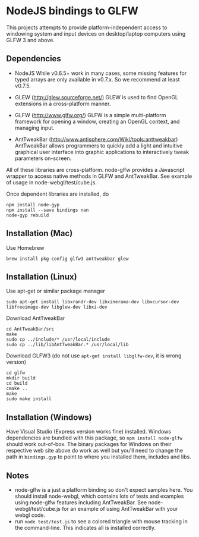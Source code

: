 NodeJS bindings to GLFW
=======================

This projects attempts to provide platform-independent access to windowing system and input devices on desktop/laptop computers using GLFW 3 and above.

Dependencies
------------
- NodeJS
While v0.6.5+ work in many cases, some missing features for typed arrays are only available in v0.7.x. So we recommend at least v0.7.5.

- GLEW (http://glew.sourceforge.net/)
GLEW is used to find OpenGL extensions in a cross-platform manner.

- GLFW (http://www.glfw.org/)
GLFW is a simple multi-platform framework for opening a window, creating an OpenGL context, and managing input.

- AntTweakBar (http://www.antisphere.com/Wiki/tools:anttweakbar)
AntTweakBar allows programmers to quickly add a light and intuitive graphical user interface into graphic applications to interactively tweak parameters on-screen. 

All of these libraries are cross-platform. node-glfw provides a Javascript wrapper to access native methods in GLFW and AntTweakBar. See example of usage in node-webgl/test/cube.js.

Once dependent libraries are installed, do
```
npm install node-gyp
npm install --save bindings nan
node-gyp rebuild
```

Installation (Mac)
-------------------------
Use Homebrew
```
brew install pkg-config glfw3 anttweakbar glew
```

Installation (Linux)
-------------------------
Use apt-get or similar package manager
```
sudo apt-get install libxrandr-dev libxinerama-dev libxcursor-dev libfreeimage-dev libglew-dev libxi-dev
```

Download AntTweakBar
```
cd AntTweakBar/src
make
sudo cp ../include/* /usr/local/include
sudo cp ../lib/libAntTweakBar.* /usr/local/lib
```

Download GLFW3 (do not use ```apt-get install libglfw-dev```, it is wrong version)
```
cd glfw
mkdir build
cd build
cmake ..
make
sudo make install
```
Installation (Windows)
----------------------

Have Visual Studio (Express version works fine) installed.
Windows dependencies are bundled with this package, so `npm install node-glfw` should work out-of-box. The binary packages for Windows on their respective web site above do work as well but you'll need to change the path in ```bindings.gyp``` to point to where you installed them, includes and libs.

Notes
-----
- node-glfw is a just a platform binding so don't expect samples here. You should install node-webgl, which contains lots of tests and examples using node-glfw features including AntTweakBar. See node-webgl/test/cube.js for an example of using AntTweakBar with your webgl code.
- run ```node test/test.js``` to see a colored triangle with mouse tracking in the command-line. This indicates all is installed correctly.


